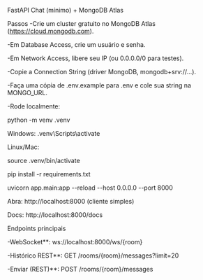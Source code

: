 FastAPI Chat (mínimo) + MongoDB Atlas

Passos
-Crie um cluster gratuito no MongoDB Atlas (https://cloud.mongodb.com).

-Em Database Access, crie um usuário e senha.

-Em Network Access, libere seu IP (ou 0.0.0.0/0 para testes).

-Copie a Connection String (driver MongoDB, mongodb+srv://...).

-Faça uma cópia de .env.example para .env e cole sua string na MONGO_URL.

-Rode localmente:


python -m venv .venv

Windows: .venv\Scripts\activate

Linux/Mac:

source .venv/bin/activate

pip install -r requirements.txt

uvicorn app.main:app --reload --host 0.0.0.0 --port 8000


Abra: http://localhost:8000  (cliente simples)

Docs: http://localhost:8000/docs

Endpoints principais

-WebSocket**: ws://localhost:8000/ws/{room}

-Histórico REST**: GET /rooms/{room}/messages?limit=20

-Enviar (REST)**: POST /rooms/{room}/messages

